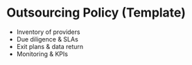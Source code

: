 # Outsourcing Policy (Template)

- Inventory of providers
- Due diligence & SLAs
- Exit plans & data return
- Monitoring & KPIs
